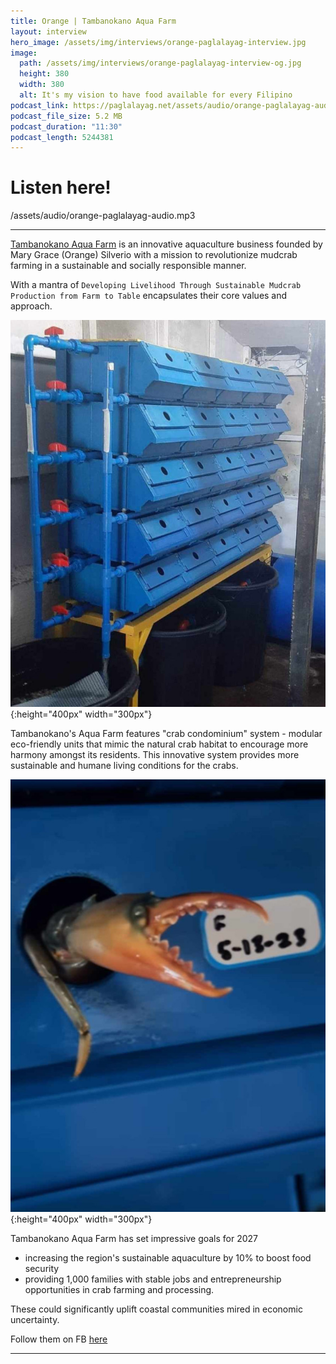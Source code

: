 ```yaml
---
title: Orange | Tambanokano Aqua Farm
layout: interview
hero_image: /assets/img/interviews/orange-paglalayag-interview.jpg
image: 
  path: /assets/img/interviews/orange-paglalayag-interview-og.jpg
  height: 380
  width: 380
  alt: It's my vision to have food available for every Filipino
podcast_link: https://paglalayag.net/assets/audio/orange-paglalayag-audio.mp3
podcast_file_size: 5.2 MB
podcast_duration: "11:30"
podcast_length: 5244381
---
```

# Listen here!

/assets/audio/orange-paglalayag-audio.mp3

-----------------

[Tambanokano Aqua Farm](tambanokano.com) is an innovative aquaculture business founded by Mary Grace (Orange) Silverio with a mission to revolutionize mudcrab farming in a sustainable and socially responsible manner. 

With a mantra of `Developing Livelihood Through Sustainable Mudcrab Production from Farm to Table` encapsulates their core values and approach. 

![Tambanokano Crab Condo](/assets/img/interviews/Orange-crab-condo.jpg){:height="400px" width="300px"}

Tambanokano's Aqua Farm features "crab condominium" system - modular eco-friendly units that mimic the natural crab habitat to encourage more harmony amongst its residents. This innovative system provides more sustainable and humane living conditions for the crabs.

![Tambankano crab](/assets/img/interviews/Orange-crab.jpg){:height="400px" width="300px"}

Tambanokano Aqua Farm has set impressive goals for 2027 
 - increasing the region's sustainable aquaculture by 10% to boost food security
 - providing 1,000 families with stable jobs and entrepreneurship opportunities in crab farming and processing. 

These could significantly uplift coastal communities mired in economic uncertainty.

Follow them on FB [here](https://www.facebook.com/tambanokano)

-----------------
